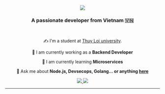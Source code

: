 <h1 align="center">
    <img src="https://readme-typing-svg.herokuapp.com/?font=Righteous&size=35&center=true&vCenter=true&width=500&height=70&duration=4000&lines=Hi+There!+👋;+I'm+Thanh+Quang!;" />
</h1>

<h3 align="center">A passionate developer from Vietnam 🇻🇳</h3>

<br/>

<div align="center">

 
✍ I'm a student at [Thuy Loi university](https://tlus.edu.vn/).

🔭 I am currently working as a **Backend Developer**

🌱 I am currently learning **Microservices**

💬 Ask me about **Node.js, Devsecops, Golang... or anything [here](https://www.facebook.com/nguyenthanh.quang.dz)**


 </div>
 
<div align="center"> 
  <a href="mailto:quang0706r@gmail.com">
    <img src="https://img.shields.io/badge/Gmail-333333?style=for-the-badge&logo=gmail&logoColor=red" />
  </a>
  <a href="https://www.linkedin.com/in/thanh-quang-a15713298/" target="_blank">
    <img src="https://img.shields.io/badge/LinkedIn-0077B5?style=for-the-badge&logo=linkedin&logoColor=white" target="_blank" />
  </a>
</div>

 <hr/>

 
